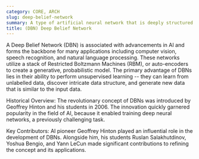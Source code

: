 ```yaml
---
category: CORE, ARCH
slug: deep-belief-network
summary: A type of artificial neural network that is deeply structured with multiple layers of latent variables, or hidden units.
title: (DBN) Deep Belief Network
---
```


A Deep Belief Network (DBN) is associated with advancements in AI and forms the backbone for many applications including computer vision, speech recognition, and natural language processing. These networks utilize a stack of Restricted Boltzmann Machines (RBM), or auto-encoders to create a generative, probabilistic model. The primary advantage of DBNs lies in their ability to perform unsupervised learning -- they can learn from unlabelled data, discover intricate data structure, and generate new data that is similar to the input data.

Historical Overview: The revolutionary concept of DBNs was introduced by Geoffrey Hinton and his students in 2006. The innovation quickly garnered popularity in the field of AI, because it enabled training deep neural networks, a previously challenging task.

Key Contributors: AI pioneer Geoffrey Hinton played an influential role in the development of DBNs. Alongside him, his students Ruslan Salakhutdinov, Yoshua Bengio, and Yann LeCun made significant contributions to refining the concept and its applications.